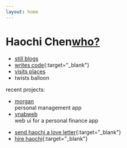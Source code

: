 ```yaml
---
layout: home
---
```


Haochi Chen<a href="" ng-click="who()">who?</a>
===========

* [still blogs](/blog)
* [writes code](//github.com/haochi){:target="_blank"}
* <a href="" ng-click="showCountriesVisited()">visits places</a>
* twists balloon

<!-- markdown dumb dumb -->

<div id="projects">
    <span>recent projects:</span>
    <ul>
        <li class="project project-morgan">
            <a href="//github.com/haochi/morgan" class="project-name">morgan</a>
            <div class="project-description">personal management app</div>
        </li>
        <li class="project project-ynabweb">
            <a href="//github.com/haochi/ynab" class="project-name">ynabweb</a>
            <div class="project-description">web ui for a personal finance app</div>
        </li>
    </ul>
</div>

<!-- markdown dumb dumb -->

* [send haochi a love letter](//google.com/recaptcha/mailhide/d?k=01V26yBdhRi18xeXD582sXyg==&amp;c=lvGgve5tn8yTQZQonV8vRg==){:target="_blank"}
* [hire haochi](//linkedin.com/in/haochi){:target="_blank"}
